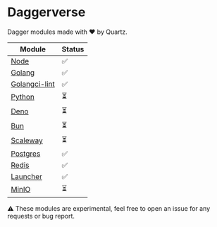 # Daggerverse

Dagger modules made with ❤️ by Quartz.

| Module                           | Status |
|----------------------------------|--------|
| [Node](./node)                   | ✅      |
| [Golang](./golang)               | ✅      |
| [Golangci-lint](./golangci-lint) | ✅      |
| [Python](./python)               | ⏳      |
| [Deno](./deno)                   | ⏳      |
| [Bun](./bun)                     | ⏳      |
| [Scaleway](./scaleway)           | ⏳      |
| [Postgres](./postgres)           | ✅      |
| [Redis](./redis)                 | ✅      |
| [Launcher](./launcher)           | ✅      |
| [MinIO](./minio)                 | ⏳      |

⚠️ These modules are experimental, feel free to open an issue for any requests or bug report.

